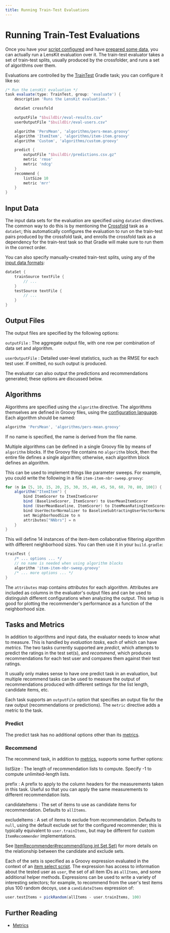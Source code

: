 ```yaml
---
title: Running Train-Test Evaluations
---
```


# Running Train-Test Evaluations

Once you have your [script configured](../gradle/) and have [prepared some data](../crossfold/), you
can actually run a LensKit evaluation over it.  The train-test evaluator takes a set of train-test
splits, usually produced by the crossfolder, and runs a set of algorithms over them.

Evaluations are controlled by the [TrainTest][] Gradle task; you can configure it like so:

[TrainTest]: /gradle-docs/index.html?org/lenskit/gradle/TrainTest

~~~groovy
/* Run the LensKit evaluation */
task evaluate(type: TrainTest, group: 'evaluate') {
    description 'Runs the LensKit evaluation.'

    dataSet crossfold

    outputFile "$buildDir/eval-results.csv"
    userOutputFile "$buildDir/eval-users.csv"

    algorithm 'PersMean', 'algorithms/pers-mean.groovy'
    algorithm 'ItemItem', 'algorithms/item-item.groovy'
    algorithm 'Custom', 'algorithms/custom.groovy'

    predict {
        outputFile "$buildDir/predictions.csv.gz"
        metric 'rmse'
        metric 'ndcg'
    }
    recommend {
        listSize 10
        metric 'mrr'
    }
}
~~~

## Input Data

The input data sets for the evaluation are specified using `dataSet` directives.  The common way
to do this is by mentioning the [Crossfold](../data/#crossfold) task as a `dataSet`; this
automatically configures the evaluation to run on the train-test pairs produced by the crossfold
task, and enrolls the crossfold task as a dependency for the train-test task so that Gradle will
make sure to run them in the correct order.

You can also specify manually-created train-test splits, using any of the [input data formats](../data/#input-data):

~~~groovy
dataSet {
    trainSource textFile {
        // ...
    }
    testSource textFile {
        // ...
    }
}
~~~

## Output Files

The output files are specified by the following options:

`outputFile`
:   The aggregate output file, with one row per combination of data set and algorithm.

`userOutputFile`
:   Detailed user-level statistics, such as the RMSE for each test user.  If omitted, no such
    output is produced.

The evaluator can also output the predictions and recommendations generated; these options are
discussed below.

## Algorithms

Algorithms are specified using the `algorithm` directive. The algorithms themselves are defined in
Groovy files, using the [configuration language](../../basics/configuration).  Each algorithm should
be named:

~~~groovy
algorithm 'PersMean', 'algorithms/pers-mean.groovy'
~~~

If no name is specified, the name is derived from the file name.

Multiple algorithms can be defined in a single Groovy file by means of `algorithm` blocks.  If the
Groovy file contains no `algorithm` block, then the entire file defines a single algorithm;
otherwise, each algorithm block defines an algorithm.

This can be used to implement things like parameter sweeps.  For example, you could write the
following in a file `item-item-nbr-sweep.groovy`:

~~~groovy
for (n in [5, 10, 15, 20, 25, 30, 35, 40, 45, 50, 60, 70, 80, 100]) {
    algorithm("ItemItem") {
        bind ItemScorer to ItemItemScorer
        bind (BaselineScorer, ItemScorer) to UserMeanItemScorer
        bind (UserMeanBaseline, ItemScorer) to ItemMeanRatingItemScorer
        bind UserVectorNormalizer to BaselineSubtractingUserVectorNormalizer
        set NeighborhoodSize to n
        attributes["NNbrs"] = n
    }
}
~~~

This will define 14 instances of the item-item collaborative filtering algorithm with different
neighborhood sizes.  You can then use it in your `build.gradle`:

~~~groovy
trainTest {
    /* ... options ... */
    // no name is needed when using algorithm blocks
    algorithm 'item-item-nbr-sweep.groovy'
    /* ... more options ... */
}
~~~

The `attributes` map contains *attributes* for each algorithm.  Attributes are included as columns
in the evaluator's output files and can be used to distinguish different configurations when
analyzing the output.  This setup is good for plotting the recommender's performance as a function
of the neighborhood size.

## Tasks and Metrics

In addition to algorithms and input data, the evaluator needs to know what to measure.  This is
handled by *evaluation tasks*, each of which can have *metrics*.  The two tasks currently supported
are *predict*, which attempts to predict the ratings in the test set(s), and *recommend*, which
produces recommendations for each test user and compares them against their test ratings.

It usually only makes sense to have one predict task in an evaluation, but multiple recommend tasks
can be used to measure the output of recommendations produced with different settings for the list
length, candidate items, etc.

Each task supports an `outputFile` option that specifies an output file for the raw output
(recommendations or predictions).  The `metric` directive adds a metric to the task.

### Predict

The predict task has no additional options other than its [metrics](../metrics/#predict).

### Recommend

The recommend task, in addition to [metrics](../metrics/#topn), supports some further options:

listSize
:   The length of recommendation lists to compute.  Specify -1 to compute unlimited-length lists.

prefix
:   A prefix to apply to the column headers for the measurements taken in this task.  Useful so that
    you can apply the same measurements to different recommendation lists.

candidateItems
:   The set of items to use as candidate items for recommendation.  Defaults to `allItems`.

excludeItems
:   A set of items to exclude from recommendation.  Defaults to `null`, using the default exclude
    set for the configured recommender; this is typically equivalent to `user.trainItems`, but may
    be different for custom `ItemRecommender` implementations.

See [ItemRecommender#recommend(long,int,Set,Set)][recommend] for more details on the relationship
between the candidate and exclude sets.

Each of the sets is specified as a Groovy expression evaluated in the context of an [item select
script][select].  The expression has access to information about the tested user as `user`, the
set of all item IDs as `allItems`, and some additional helper methods.  Expressions can be used
to write a variety of interesting selectors; for example, to recommend from the user's test items
plus 100 random decoys, use a `candidateItems` expression of:

~~~groovy
user.testItems + pickRandom(allItems - user.trainItems, 100)
~~~

[recommend]: /apidocs/org/lenskit/api/ItemRecommender.html#recommend-long-int-java.util.Set-java.util.Set-
[select]: /apidocs/org/lenskit/eval/traintest/recommend/ItemSelector.ItemSelectScript.html

## Further Reading

- [Metrics](../metrics/)
